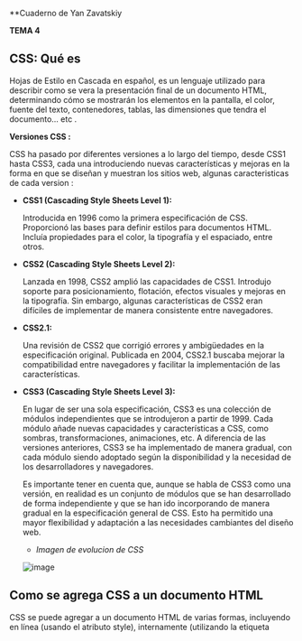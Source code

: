 **Cuaderno de Yan Zavatskiy

**TEMA 4**

## CSS: Qué es 

 Hojas de Estilo en Cascada en español, es un lenguaje utilizado para describir como se vera la presentación final de un documento HTML, determinando cómo se mostrarán los elementos en la pantalla, el color, fuente del texto, contenedores, tablas, las dimensiones que tendra el documento... etc .


**Versiones CSS :**

CSS ha pasado por diferentes versiones a lo largo del tiempo, desde CSS1 hasta CSS3, cada una introduciendo nuevas características y mejoras en la forma en que se diseñan y muestran los sitios web, algunas caracteristicas de cada version : 

* **CSS1 (Cascading Style Sheets Level 1):**

  Introducida en 1996 como la primera especificación de CSS.
  Proporcionó las bases para definir estilos para documentos HTML.
  Incluía propiedades para el color, la tipografía y el espaciado, entre otros.

* **CSS2 (Cascading Style Sheets Level 2):**

  Lanzada en 1998, CSS2 amplió las capacidades de CSS1.
  Introdujo soporte para posicionamiento, flotación, efectos visuales y mejoras en la tipografía.
  Sin embargo, algunas características de CSS2 eran difíciles de implementar de manera consistente entre navegadores.

* **CSS2.1:**

  Una revisión de CSS2 que corrigió errores y ambigüedades en la especificación original.
  Publicada en 2004, CSS2.1 buscaba mejorar la compatibilidad entre navegadores y facilitar la implementación de las características.

* **CSS3 (Cascading Style Sheets Level 3):**

  En lugar de ser una sola especificación, CSS3 es una colección de módulos independientes que se introdujeron a partir de 1999.
  Cada módulo añade nuevas capacidades y características a CSS, como sombras, transformaciones, animaciones, etc.
  A diferencia de las versiones anteriores, CSS3 se ha implementado de manera gradual, con cada módulo siendo adoptado según la disponibilidad y la necesidad de los desarrolladores y navegadores.

  Es importante tener en cuenta que, aunque se habla de CSS3 como una versión, en realidad es un conjunto de módulos que se han desarrollado de forma independiente y que se han ido incorporando de manera gradual en la especificación general de CSS.
  Esto ha permitido una mayor flexibilidad y adaptación a las necesidades cambiantes del diseño web.



  * *Imagen de evolucion de CSS*
    
  ![image](https://github.com/YanZavatskiy/Cuaderno/assets/148376316/cce137d9-fa8f-440b-af0c-53922651f30a)

## **Como se agrega CSS a un documento HTML**

  CSS se puede agregar a un documento HTML de varias formas, incluyendo en línea (usando el atributo style), 
  internamente (utilizando la etiqueta <style> en el <head>), o externamente (mediante un archivo .css separado vinculado al documento HTML).

## **Selectores CSS incluyendo psecudoclases y pseudoelementos**

 Los selectores en CSS permiten apuntar a elementos HTML específicos para aplicar estilos. Esto incluye selectores de elemento,
 clases, ID, así como pseudoclases y pseudoelementos que permiten estilos basados en el estado de los elementos o su posición en el árbol del documento.

## **Tipos de datos y unidades en CSS**

  CSS admite una variedad de tipos de datos,
  como colores, longitudes, porcentajes, etc. Además, ofrece diversas unidades de medida, como px, em, rem, %, etc., que se utilizan para definir tamaños y posiciones.





## Propiedades CSS:

* **Modelo de cajas**
  
   Propiedades que controlan el tamaño, el borde, el margen y el relleno de los elementos.

* **Flex y Grid**
  
  Propiedades que permiten diseñar diseños flexibles y de cuadrícula, respectivamente, para una disposición más dinámica y controlada de los elementos.
  
* **Float y position**

  Propiedades que controlan el posicionamiento de elementos, como flotar elementos a la izquierda o derecha, o posicionarlos de forma absoluta o relativa en relación con su contenedor.

* **Propiedades de texto**

  Propiedades que afectan al formato y estilo del texto, como tamaño de fuente, color, espaciado entre líneas, etc.
 
* **Propiedades de Listas**

  Propiedades que permiten personalizar el aspecto y el comportamiento de las listas, como los estilos de viñetas o numeración.

* **Diseño adaptativo (Media Queries)**

  Propiedades que permiten que los estilos se adapten a diferentes dispositivos y tamaños de pantalla, mediante la definición de reglas condicionales basadas en el tamaño de la pantalla, la resolución, etc.

  ![image](https://github.com/YanZavatskiy/Cuaderno/assets/148376316/311d8852-a4cc-4ee1-8c1b-9bee666e3a02)


  
